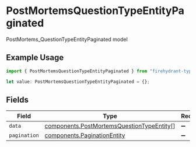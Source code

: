 # PostMortemsQuestionTypeEntityPaginated

PostMortems_QuestionTypeEntityPaginated model

## Example Usage

```typescript
import { PostMortemsQuestionTypeEntityPaginated } from "firehydrant-typescript-sdk/models/components";

let value: PostMortemsQuestionTypeEntityPaginated = {};
```

## Fields

| Field                                                                                                  | Type                                                                                                   | Required                                                                                               | Description                                                                                            |
| ------------------------------------------------------------------------------------------------------ | ------------------------------------------------------------------------------------------------------ | ------------------------------------------------------------------------------------------------------ | ------------------------------------------------------------------------------------------------------ |
| `data`                                                                                                 | [components.PostMortemsQuestionTypeEntity](../../models/components/postmortemsquestiontypeentity.md)[] | :heavy_minus_sign:                                                                                     | N/A                                                                                                    |
| `pagination`                                                                                           | [components.PaginationEntity](../../models/components/paginationentity.md)                             | :heavy_minus_sign:                                                                                     | N/A                                                                                                    |